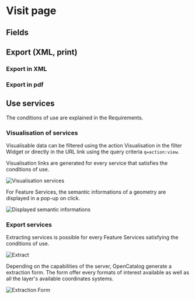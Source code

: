 # Visit page
## Fields
## Export (XML, print)
### Export in XML
### Export in pdf
## Use services
The conditions of use are explained in the Requirements.
### Visualisation of services
Visualisable data can be filtered using the action Visualisation in the filter Widget or directly in the URL link using the query criteria ```q=action:view```.

Visualisation links are generated for every service that satisfies the conditions of use.

![Visualisation services](/assets/usage/view.PNG)

For Feature Services, the semantic informations of a geometry are displayed in a pop-up on click.

![Displayed semantic informations](/assets/usage/semantic_infos.PNG)

### Export services
Extracting services is possible for every Feature Services satisfying the conditions of use.

![Extract](/assets/usage/extract.PNG)

Depending on the capabilities of the server, OpenCatalog generate a extraction form. The form offer every formats of interest available as well as all the layer's available coordinates systems.

![Extraction Form](/assets/usage/extract.PNG)
